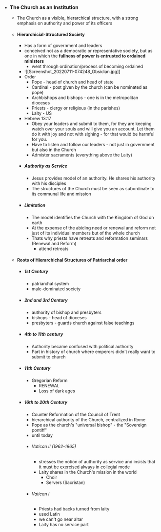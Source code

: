 - ### The Church as an Institution
	- The Church as a visible, hierarchical structure, with a strong emphasis on authority and power of its officers
	- #### Hierarchicial-Structured Society
		- Has a form of government and leaders
		- conceived not as a democratic or representative society, but as one in which the **fullness of power is entrusted to ordained ministers**
			- went through ordination/process of becoming ordained
		- ![[Screenshot_20220711-074248_Obsidian.jpg]]
		- Order
			- Pope - head of church and head of state
			- Cardinal - post given by the church (can be nominated as pope)
			- Archbishops and bishops - one is in the metropolitan dioceses
			- Priests - clergy or religious (in the parishes)
			- Laity - US
		- Hebrew 13:17
			- Obey your leaders and submit to them, for they are keeping watch over your souls and will give you an account. Let them do it with joy and not with sighing - for that would be harmful for you.
			- Have to listen and follow our leaders - not just in government but also in the Church
			- Admister sacraments (everything above the Laity)
		- ##### Authority as Service
			- Jesus provides model of an authority. He shares his authority with his disciples
			- The structures of the Church must be seen as subordinate to its communal life and mission
		- ##### Limitation
			- The model identifies the Church with the Kingdom of God on earth
			- At the expense of the abiding need or renewal and reform not just of its individual members but of the whole church
			- Thats why priests have retreats and reformation seminars (Renewal and Reform)
				- attend retreats
	- #### Roots of Hierarchichal Structures of Patriarchal order
		- ##### 1st Century
			- patriarchal system
			- male-dominated society
		- ##### 2nd and 3rd Century
			- authority of bishop and presbyters 
			- bishops - head of dioceses
			- presbyters - guards church against false teachings
		- ##### 4th to 11th century
			- Authority became confused with political authority
			- Part in history of church where emperors didn't really want to submit to church
		- ##### 11th Century
			- Gregorian Reform
				- RENEWAL
				- Loss of dark ages
		- ##### 16th to 20th Century
			- Counter Reformation of the Council of Trent
			- hierarchical authority of the Church, centralized in Rome
			- Pope as the church's "universal bishop" - the "Sovereign pontiff"
			- until today
			- ###### Vatican II (1962-1965)
				- stresses the notion of authority as service and insists that it must be exercised always in collegial mode
				- Laity shares in the Church's mission in the world
					- Choir
					- Servers (Sacristan)
			- ###### Vatican I
				- Priests had backs turned from laity
				- used Latin
				- we can't go near altar
				- Laity has no service part